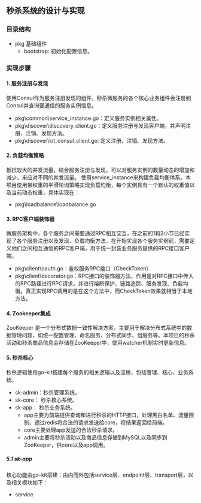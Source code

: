 
## 秒杀系统的设计与实现
### 目录结构
- pkg 基础组件
    - bootstrap: 初始化配置信息。
### 实现步骤
#### 1. 服务注册与发现
  使用Consul作为服务注册发现的组件，秒杀微服务的各个核心业务组件会注册到Consul并查询要通信的服务实例信息。
- pkg\common\service_instance.go：定义服务实例相关属性。
- pkg\discover\discovery_client.go：定义服务注册与发现客户端，并声明注册、注销、发现方法。
- pkg\discover\kit_consul_client.go: 定义注册、注销、发现方法。
#### 2. 负载均衡策略
  抵抗较大的并发流量，结合服务注册与发现，可以对服务实例的数量动态的增加和减少，来应对不同的并发流量。
使用service_instance来构建负载均衡体系。本项目使用带权重的平滑轮询策略实现负载均衡，每个实例具有一个默认的权重值以及当前动态权重，具体实现在：
- pkg\loadbalance\loadbalance.go
#### 3. RPC客户端装饰器
  微服务架构中，各个服务之间需要通过RPC相互交互，在之前的1和2小节已经实现了各个服务注册以及发现、负载均衡方法，在开始实现各个服务实例前，需要定义他们之间相互通信的RPC客户端，用于统一封装业务服务提供的RPC接口客户端。
- pkg\client\oauth.go：鉴权服务RPC接口（CheckToken）
- pkg\client\decorator.go：RPC接口的装饰器方法，作用是对RPC接口中传入的RPC路径进行RPC请求，并进行熔断保护、链路追踪、服务发现、负载均衡。真正实现RPC调用的是在这个方法中，而CheckToken效果就相当于本地方法。
#### 4. Zookeeper集成
ZooKeeper 是一个分布式数据一致性解决方案，主要用于解决分布式系统中的数据管理问题，如统一配置管理、命名服务、分布式同步、组服务等。本项目的秒杀活动和秒杀商品信息会存储在ZooKeeper中，使用watcher机制实时更新信息。
#### 5. 秒杀核心
秒杀逻辑使用go-kit搭建每个服务的相关逻辑以及流程，包括管理、核心、业务系统。
- sk-admin：秒杀管理系统。
- sk-core： 秒杀核心系统。
- sk-app：  秒杀业务系统。
    - app主要为前端提供查询和进行秒杀的HTTP接口，处理黑白名单、流量限制、通过redis将合法的请求发送给core，将结果返回给前端。
    - core主要处理app发送的合法秒杀请求。
    - admin主要将秒杀活动以及商品信息存储到MySQL以及同步到ZooKeeper，供core以及app调用。
##### 5.1 sk-app
核心功能由go-kit搭建：由内而外包括service层、endpoint层、transport层，以及相关模块如下：
- service
